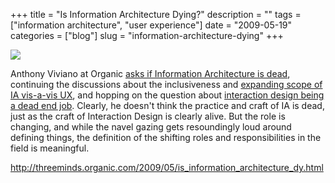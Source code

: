 +++
title = "Is Information Architecture Dying?"
description = ""
tags = ["information architecture", "user experience"]
date = "2009-05-19"
categories = ["blog"]
slug = "information-architecture-dying"
+++



  <div class="notebook-screenshot"><a href="http://threeminds.organic.com/2009/05/is_information_architecture_dy.html"><img src="/media/bluga/wt4a12c188ad86c_0.jpg"/></a></div><p>Anthony Viviano at Organic <a href="http://threeminds.organic.com/2009/05/is_information_architecture_dy.html">asks if Information Architecture is dead</a>, continuing the discussions about the inclusiveness and <a href="http://www.ixda.org/discuss.php?post=40634">expanding scope of IA vis-a-vis UX</a>, and hopping on the question about <a href="http://www.cooper.com/journal/2009/04/is_ixd_a_dead_end_job.html">interaction design being a dead end job</a>. Clearly, he doesn't think the practice and craft of IA is dead, just as the craft of Interaction Design is clearly alive. But the role is changing, and while the navel gazing gets resoundingly loud around defining things, the definition of the shifting roles and responsibilities in the field is meaningful.</p>
    
  <a href="http://threeminds.organic.com/2009/05/is_information_architecture_dy.html">http://threeminds.organic.com/2009/05/is_information_architecture_dy.html</a>
